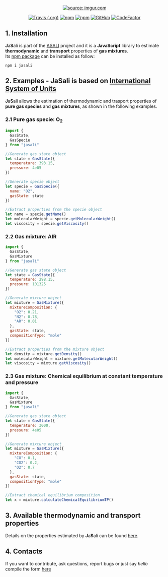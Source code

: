 <p align="center">
  <a href="https://imgur.com/8OYkCIh"><img src="https://i.imgur.com/8OYkCIhm.png" title="source: imgur.com" /></a>
</p>
<p align="center">
  <a href="https://travis-ci.com/srebughini/JASALI"><img alt="Travis (.org)" src="https://img.shields.io/travis/com/srebughini/JASALI"></a>
  <a href="https://www.npmjs.com/package/jasali"><img alt="npm" src="https://img.shields.io/npm/dt/jasali"></a>
  <a href="https://www.npmjs.com/package/jasali"><img alt="npm" src="https://img.shields.io/npm/v/jasali?color=blue"></a>
  <a href="https://github.com/srebughini/JASALI/blob/main/LICENSE"><img alt="GitHub" src="https://img.shields.io/github/license/srebughini/JASALI"></a>
  <a href="https://www.codefactor.io/repository/github/srebughini/jasali"><img src="https://www.codefactor.io/repository/github/srebughini/jasali/badge" alt="CodeFactor" /></a>
</p>

## 1. Installation
**J**a**S**ali is part of the [ASALI](https://github.com/srebughini/JASALI) project and it is a **JavaScript** library to estimate **thermodynamic** and **transport** properties of **gas mixtures**.  
Its [npm package](https://www.npmjs.com/package/jasali) can be installed as follow:

```
npm i jasali
```
## 2. Examples - JaSali is based on [International System of Units](https://en.wikipedia.org/wiki/International_System_of_Units)
**J**a**S**ali allows the estimation of thermodynamic and trasport properties of **pure gas species** and **gas mixtures**, as shown in the following examples.  
### 2.1 Pure gas specie: O<sub>2</sub>

```javascript
import {
  GasState,
  GasSpecie
} from "jasali"

//Generate gas state object
let state = GasState({
  temperature: 393.15,
  pressure: 4e05
})

//Generate specie object
let specie = GasSpecie({
  name: "O2",
  gasState: state
})

//Extract properties from the specie object
let name = specie.getName()
let molecularWeight = specie.getMolecularWeight()
let viscosity = specie.getViscosity()
```
### 2.2 Gas mixture: AIR

```javascript
import {
  GasState,
  GasMixture
} from "jasali"

//Generate gas state object
let state = GasState({
  temperature: 298.15,
  pressure: 101325
})

//Generate mixture object
let mixture = GasMixture({
  mixtureComposition: {
    "O2": 0.21,
    "N2": 0.78,
    "AR": 0.01
  },
  gasState: state,
  compositionType: "mole"
})

//Extract properties from the mixture object
let density = mixture.getDensity()
let molecularWeight = mixture.getMolecularWeight()
let viscosity = mixture.getViscosity()
```
### 2.3 Gas mixture: Chemical equilibrium at constant temperature and pressure

```javascript
import {
  GasState,
  GasMixture
} from "jasali"

//Generate gas state object
let state = GasState({
  temperature: 3000,
  pressure: 4e05
})

//Generate mixture object
let mixture = GasMixture({
  mixtureComposition: {
    "CO": 0.1,
    "CO2": 0.2,
    "O2": 0.7
  },
  gasState: state,
  compositionType: "mole"
})

//Extract chemical equilibrium composition
let x = mixture.calculateChemicalEquilibriumTP()
```

## 3. Available thermodynamic and transport properties
Details on the properties estimated by **J**a**S**ali can be found [here](https://srebughini.github.io/ASALI/docs/api-javascript/).
## 4. Contacts
If you want to contribute, ask questions, report bugs or just say *hello* compile the form [here](https://srebughini.github.io/ASALI/pages/contacts/)